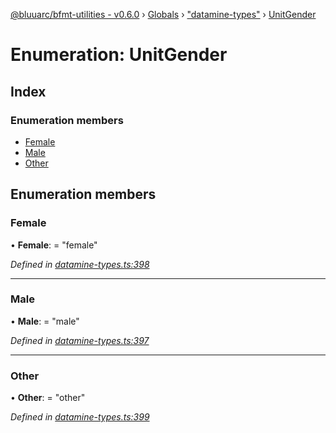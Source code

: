 [@bluuarc/bfmt-utilities - v0.6.0](../README.md) › [Globals](../globals.md) › ["datamine-types"](../modules/_datamine_types_.md) › [UnitGender](_datamine_types_.unitgender.md)

# Enumeration: UnitGender

## Index

### Enumeration members

* [Female](_datamine_types_.unitgender.md#female)
* [Male](_datamine_types_.unitgender.md#male)
* [Other](_datamine_types_.unitgender.md#other)

## Enumeration members

###  Female

• **Female**: = "female"

*Defined in [datamine-types.ts:398](https://github.com/BluuArc/bfmt-utilities/blob/master/src/datamine-types.ts#L398)*

___

###  Male

• **Male**: = "male"

*Defined in [datamine-types.ts:397](https://github.com/BluuArc/bfmt-utilities/blob/master/src/datamine-types.ts#L397)*

___

###  Other

• **Other**: = "other"

*Defined in [datamine-types.ts:399](https://github.com/BluuArc/bfmt-utilities/blob/master/src/datamine-types.ts#L399)*
